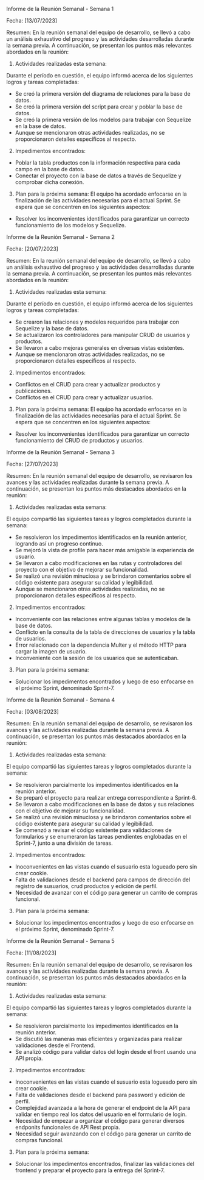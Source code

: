 Informe de la Reunión Semanal - Semana 1

Fecha: [13/07/2023]

Resumen: En la reunión semanal del equipo de desarrollo, se llevó a cabo un análisis exhaustivo del progreso y las actividades desarrolladas durante la semana previa. A continuación, se presentan los puntos más relevantes abordados en la reunión:

1. Actividades realizadas esta semana:

Durante el período en cuestión, el equipo informó acerca de los siguientes logros y tareas completadas:

- Se creó la primera versión del diagrama de relaciones para la base de datos.
- Se creó la primera versión del script para crear y poblar la base de datos.
- Se creó la primera versión de los modelos para trabajar con Sequelize en la base de datos.
- Aunque se mencionaron otras actividades realizadas, no se proporcionaron detalles específicos al respecto.

2. Impedimentos encontrados:
- Poblar la tabla productos con la información respectiva para cada campo en la base de datos.
- Conectar el proyecto con la base de datos a través de Sequelize y comprobar dicha conexión.

3. Plan para la próxima semana:
El equipo ha acordado enfocarse en la finalización de las actividades necesarias para el actual Sprint. Se espera que se concentren en los siguientes aspectos:
- Resolver los inconvenientes identificados para garantizar un correcto funcionamiento de los modelos y Sequelize.

Informe de la Reunión Semanal - Semana 2

Fecha: [20/07/2023]

Resumen: En la reunión semanal del equipo de desarrollo, se llevó a cabo un análisis exhaustivo del progreso y las actividades desarrolladas durante la semana previa. A continuación, se presentan los puntos más relevantes abordados en la reunión:

1. Actividades realizadas esta semana:

Durante el período en cuestión, el equipo informó acerca de los siguientes logros y tareas completadas:

- Se crearon las relaciones y modelos requeridos para trabajar con Sequelize y la base de datos.
- Se actualizaron los controladores para manipular CRUD de usuarios y productos.
- Se llevaron a cabo mejoras generales en diversas vistas existentes.
- Aunque se mencionaron otras actividades realizadas, no se proporcionaron detalles específicos al respecto.

2. Impedimentos encontrados:
- Conflictos en el CRUD para crear y actualizar productos y publicaciones.
- Conflictos en el CRUD para crear y actualizar usuarios.

3. Plan para la próxima semana:
El equipo ha acordado enfocarse en la finalización de las actividades necesarias para el actual Sprint. Se espera que se concentren en los siguientes aspectos:
- Resolver los inconvenientes identificados para garantizar un correcto funcionamiento del CRUD de productos y usuarios.

Informe de la Reunión Semanal - Semana 3

Fecha: [27/07/2023]

Resumen: En la reunión semanal del equipo de desarrollo, se revisaron los avances y las actividades realizadas durante la semana previa. A continuación, se presentan los puntos más destacados abordados en la reunión:

1. Actividades realizadas esta semana:

El equipo compartió las siguientes tareas y logros completados durante la semana:

- Se resolvieron los impedimentos identificados en la reunión anterior, logrando así un progreso continuo.
- Se mejoró la vista de profile para hacer más amigable la experiencia de usuario.
- Se llevaron a cabo modificaciones en las rutas y controladores del proyecto con el objetivo de mejorar su funcionalidad.
- Se realizó una revisión minuciosa y se brindaron comentarios sobre el código existente para asegurar su calidad y legibilidad.
- Aunque se mencionaron otras actividades realizadas, no se proporcionaron detalles específicos al respecto.

2. Impedimentos encontrados:

- Inconveniente con las relaciones entre algunas tablas y modelos de la base de datos.
- Conflicto en la consulta de la tabla de direcciones de usuarios y la tabla de usuarios.
- Error relacionado con la dependencia Multer y el método HTTP para cargar la imagen de usuario.
- Inconveniente con la sesión de los usuarios que se autenticaban.

3. Plan para la próxima semana:
   
- Solucionar los impedimentos encontrados y luego de eso enfocarse en el próximo Sprint, denominado Sprint-7.

Informe de la Reunión Semanal - Semana 4

Fecha: [03/08/2023]

Resumen: En la reunión semanal del equipo de desarrollo, se revisaron los avances y las actividades realizadas durante la semana previa. A continuación, se presentan los puntos más destacados abordados en la reunión:

1. Actividades realizadas esta semana:

El equipo compartió las siguientes tareas y logros completados durante la semana:

- Se resolvieron parcialmente los impedimentos identificados en la reunión anterior.
- Se preparó el proyecto para realizar entrega correspondiente a Sprint-6.
- Se llevaron a cabo modificaciones en la base de datos y sus relaciones con el objetivo de mejorar su funcionalidad.
- Se realizó una revisión minuciosa y se brindaron comentarios sobre el código existente para asegurar su calidad y legibilidad.
- Se comenzó a revisar el código existente para validaciones de formularios y se enumeraron las tareas pendientes englobadas en el Sprint-7, junto a una división de tareas.

2. Impedimentos encontrados:

- Inoconvenientes en las vistas cuando el susuario esta logueado pero sin crear cookie.
- Falta de validaciones desde el backend para campos de dirección del registro de susuarios, crud productos y edición de perfil.
- Necesidad de avanzar con el código para generar un carrito de compras funcional.

3. Plan para la próxima semana:
   
- Solucionar los impedimentos encontrados y luego de eso enfocarse en el próximo Sprint, denominado Sprint-7.

Informe de la Reunión Semanal - Semana 5

Fecha: [11/08/2023]

Resumen: En la reunión semanal del equipo de desarrollo, se revisaron los avances y las actividades realizadas durante la semana previa. A continuación, se presentan los puntos más destacados abordados en la reunión:

1. Actividades realizadas esta semana:

El equipo compartió las siguientes tareas y logros completados durante la semana:

- Se resolvieron parcialmente los impedimentos identificados en la reunión anterior.
- Se discutió las maneras mas eficientes y organizadas para realizar validaciones desde el Frontend.
- Se analizó código para validar datos del login desde el front usando una API propia.

2. Impedimentos encontrados:

- Inoconvenientes en las vistas cuando el susuario esta logueado pero sin crear cookie.
- Falta de validaciones desde el backend para password y edición de perfil.
- Complejidad avanzada a la hora de generar el endpoint de la API para validar en tiempo real los datos del usuario en el formulario de login.
- Necesidad de empezar a organizar el código para generar diversos endponits funcionales de API Rest propia.
- Necesidad seguir avanzando con el código para generar un carrito de compras funcional.


3. Plan para la próxima semana:
   
- Solucionar los impedimentos encontrados, finalizar las validaciones del frontend y preparar el proyecto para la entrega del Sprint-7.